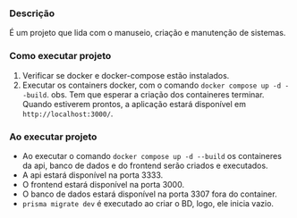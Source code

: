### Descrição

É um projeto que lida com o manuseio, criação e manutenção de sistemas.

### Como executar projeto

1. Verificar se docker e docker-compose estão instalados.
2. Executar os containers docker, com o comando `docker compose up -d --build`.
   obs. Tem que esperar a criação dos containeres terminar. Quando estiverem prontos, a aplicação estará disponível em `http://localhost:3000/`.

<!-- ### Como popular o banco de dados com dados de teste
1. Executar o comando `docker exec -it api bash` para acessar o container da api.
2. Executar o comando `npm run seed` para popular o banco de dados com dados de teste. -->

### Ao executar projeto

- Ao executar o comando `docker compose up -d --build` os containeres da api, banco de dados e do frontend serão criados e executados.
- A api estará disponível na porta 3333.
- O frontend estará disponível na porta 3000.
- O banco de dados estará disponível na porta 3307 fora do container.
- `prisma migrate dev` é executado ao criar o BD, logo, ele inicia vazio.
